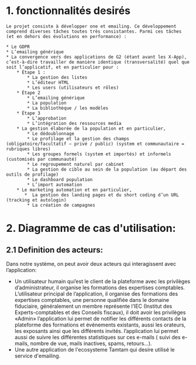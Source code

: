 # 1. fonctionnalités desirés
    Le projet consiste à développer one et emailing. Ce développement comprend diverses tâches toutes très consistantes. Parmi ces tâches (et en dehors des évolutions en performance) :
    
    * Le GDPR
    * L’emailing générique
    * La convergence vers des applications de G2 (étant avant les X-App), c’est-à-dire travailler de manière identique (transversalité) quel que soit l’applicatif, et en particulier pour :
        * Étape 1 :
            * La gestion des listes
            * L’éditeur HTML
            * Les users (utilisateurs et rôles)
        * Étape 2
            * L’emailing générique
            * La population
            * La bibliothèque / les modèles
        * Étape 3
            * L’approbation
            * L’intégration des ressources media
        * La gestion élaborée de la population et en particulier,
            * Le dédoublonnage
            * Le profilage et la gestion des champs (obligatoire/facultatif – privé / public) (system et communautaire = rubriques libres)
            * Les groupes formels (system et importés) et informels (customisés par communauté)
            * Le regroupement naturel par cabinet
            * La gestion de cible au sein de la population (au départ des outils de profilage)
            * Le dashboard population
            * L’import automation
        * Le marketing automation et en particulier,
           *  La gestion des landing pages et du short coding d’un URL (tracking et autologin)
            * La création de campagnes

# 2. Diagramme de cas d'utilisation:
## 2.1 Definition des acteurs:
Dans notre système, on peut avoir deux acteurs qui interagissent avec l’application:
* Un utilisateur humain qui’est le client de la plateforme avec les privilèges d’administrateur, il organise les formations des expertises comptables. L’utilisateur principal de l’application, il organise des formations des expertises comptables, une personne qualifiée dans le domaine fiduciaire, généralement un membre représente l’IEC (Institut des Experts-comptables et des Conseils fiscaux), il doit avoir les privilèges «Admin» l’application lui permet de notifier les différents contacts de la plateforme des formations et événements existants, aussi les orateurs, les exposants ainsi que les différents invités. l’application lui permet aussi de suivre les différentes statistiques sur ces e-mails ( suivi des e-mails, nombre de vue, mails inactives, spams, retours...).
* Une autre application de l'ecosysteme Tamtam qui desire utilisé le service d'emailing.